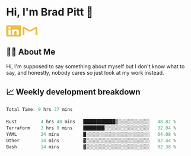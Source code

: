 # Hi, I'm Brad Pitt 👋


<a href="https://www.linkedin.com/in/mathias-mauraisin/" target="blank"><img align="center" src="./icons/linkedin.svg" alt="https://www.linkedin.com/in/mathias-mauraisin/" height="30" width="40" /></a>
<a href="mailto:mathias.mauraisin.pro@gmail.com" target="blank"><img align="center" src="./icons/gmail.svg" alt="redrew" height="30" width="40" /></a>




<!-- ![snap](images/Snap_dark.png?raw=true) -->
<!-- ![snap](images/Snap_dark_bg.png?raw=true) -->


<!-- [![My Skills](https://skillicons.dev/icons?i=c,cpp,html,css,js,ts,)](https://skillicons.dev) -->

## 🙋‍♂️&nbsp;About Me

Hi, I'm supposed to say something about myself but I don't know what to say, and honestly, nobody cares so just look at my work instead.

## 📈&nbsp;Weekly development breakdown

<!-- [![mamaurai's 42 stats](https://badge42.vercel.app/api/v2/cl1l4qz93000609l4yixitcl4/stats?cursusId=21&coalitionId=45)](https://github.com/JaeSeoKim/badge42) -->





<!--START_SECTION:waka-->

```rust
Total Time: 9 hrs 37 mins

Rust         4 hrs 48 mins   ████████████▒░░░░░░░░░░░░   48.82 %
Terraform    3 hrs 9 mins    ████████░░░░░░░░░░░░░░░░░   32.04 %
YAML         24 mins         █░░░░░░░░░░░░░░░░░░░░░░░░   04.08 %
Other        14 mins         ▓░░░░░░░░░░░░░░░░░░░░░░░░   02.44 %
Bash         14 mins         ▓░░░░░░░░░░░░░░░░░░░░░░░░   02.38 %
```

<!--END_SECTION:waka-->


